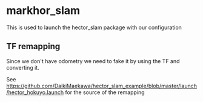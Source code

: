 # markhor_slam

This is used to launch the hector_slam package with our configuration

## TF remapping

Since we don't have odometry we need to fake it by using the TF and converting it.

See <https://github.com/DaikiMaekawa/hector_slam_example/blob/master/launch/hector_hokuyo.launch> for the source of the remapping
